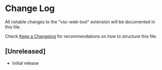 # Change Log

All notable changes to the "vsc-web-tool" extension will be documented in this file.

Check [Keep a Changelog](http://keepachangelog.com/) for recommendations on how to structure this file.

## [Unreleased]

- Initial release